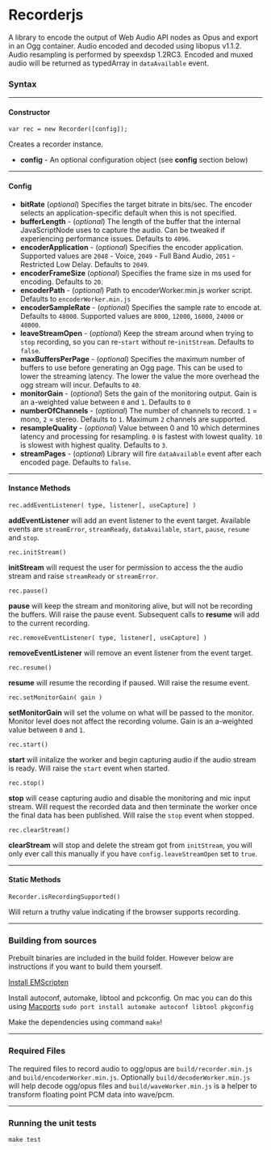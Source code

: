 # Recorderjs

A library to encode the output of Web Audio API nodes as Opus and export in an Ogg container. Audio encoded and decoded using libopus v1.1.2. Audio resampling is performed by speexdsp 1.2RC3.
Encoded and muxed audio will be returned as typedArray in `dataAvailable` event.

### Syntax


---------
#### Constructor
    var rec = new Recorder([config]);

Creates a recorder instance.

- **config** - An optional configuration object (see **config** section below)


---------
#### Config

- **bitRate** (*optional*) Specifies the target bitrate in bits/sec. The encoder selects an application-specific default when this is not specified.
- **bufferLength** - (*optional*) The length of the buffer that the internal JavaScriptNode uses to capture the audio. Can be tweaked if experiencing performance issues. Defaults to `4096`.
- **encoderApplication** - (*optional*) Specifies the encoder application. Supported values are `2048` - Voice, `2049` - Full Band Audio, `2051` - Restricted Low Delay. Defaults to `2049`.
- **encoderFrameSize** (*optional*) Specifies the frame size in ms used for encoding. Defaults to `20`.
- **encoderPath** - (*optional*) Path to encoderWorker.min.js worker script. Defaults to `encoderWorker.min.js`
- **encoderSampleRate** - (*optional*) Specifies the sample rate to encode at. Defaults to `48000`. Supported values are `8000`, `12000`, `16000`, `24000` or `48000`.
- **leaveStreamOpen** - (*optional*) Keep the stream around when trying to `stop` recording, so you can re-`start` without re-`initStream`. Defaults to `false`.
- **maxBuffersPerPage** - (*optional*) Specifies the maximum number of buffers to use before generating an Ogg page. This can be used to lower the streaming latency. The lower the value the more overhead the ogg stream will incur. Defaults to `40`.
- **monitorGain** - (*optional*) Sets the gain of the monitoring output. Gain is an a-weighted value between `0` and `1`. Defaults to `0`
- **numberOfChannels** - (*optional*) The number of channels to record. `1` = mono, `2` = stereo. Defaults to `1`. Maximum `2` channels are supported.
- **resampleQuality** - (*optional*) Value between 0 and 10 which determines latency and processing for resampling. `0` is fastest with lowest quality. `10` is slowest with highest quality. Defaults to `3`.
- **streamPages** - (*optional*) Library will fire `dataAvailable` event after each encoded page. Defaults to `false`.


---------
#### Instance Methods

    rec.addEventListener( type, listener[, useCapture] )

**addEventListener** will add an event listener to the event target. Available events are `streamError`, `streamReady`, `dataAvailable`, `start`, `pause`, `resume` and `stop`.

    rec.initStream()

**initStream** will request the user for permission to access the the audio stream and raise `streamReady` or `streamError`.

    rec.pause()

**pause** will keep the stream and monitoring alive, but will not be recording the buffers. Will raise the pause event. Subsequent calls to **resume** will add to the current recording.

    rec.removeEventListener( type, listener[, useCapture] )

**removeEventListener** will remove an event listener from the event target.

    rec.resume()

**resume** will resume the recording if paused. Will raise the resume event.

    rec.setMonitorGain( gain )

**setMonitorGain** will set the volume on what will be passed to the monitor. Monitor level does not affect the recording volume. Gain is an a-weighted value between `0` and `1`.

    rec.start()

**start** will initalize the worker and begin capturing audio if the audio stream is ready. Will raise the `start` event when started.

    rec.stop()

**stop** will cease capturing audio and disable the monitoring and mic input stream. Will request the recorded data and then terminate the worker once the final data has been published. Will raise the `stop` event when stopped.

    rec.clearStream()

**clearStream** will stop and delete the stream got from `initStream`, you will only ever call this manually if you have `config.leaveStreamOpen` set to `true`.


---------
#### Static Methods

    Recorder.isRecordingSupported()

Will return a truthy value indicating if the browser supports recording.


---------
### Building from sources

Prebuilt binaries are included in the build folder. However below are instructions if you want to build them yourself.

[Install EMScripten](https://kripken.github.io/emscripten-site/docs/getting_started/downloads.html)

Install autoconf, automake, libtool and pckconfig. On mac you can do this using [Macports](https://www.macports.org/install.php) `sudo port install automake autoconf libtool pkgconfig`

Make the dependencies using command `make`!


---------
### Required Files

The required files to record audio to ogg/opus are `build/recorder.min.js` and `build/encoderWorker.min.js`. Optionally `build/decoderWorker.min.js` will help decode ogg/opus files and `build/waveWorker.min.js` is a helper to transform floating point PCM data into wave/pcm.

---------
### Running the unit tests

`make test`
